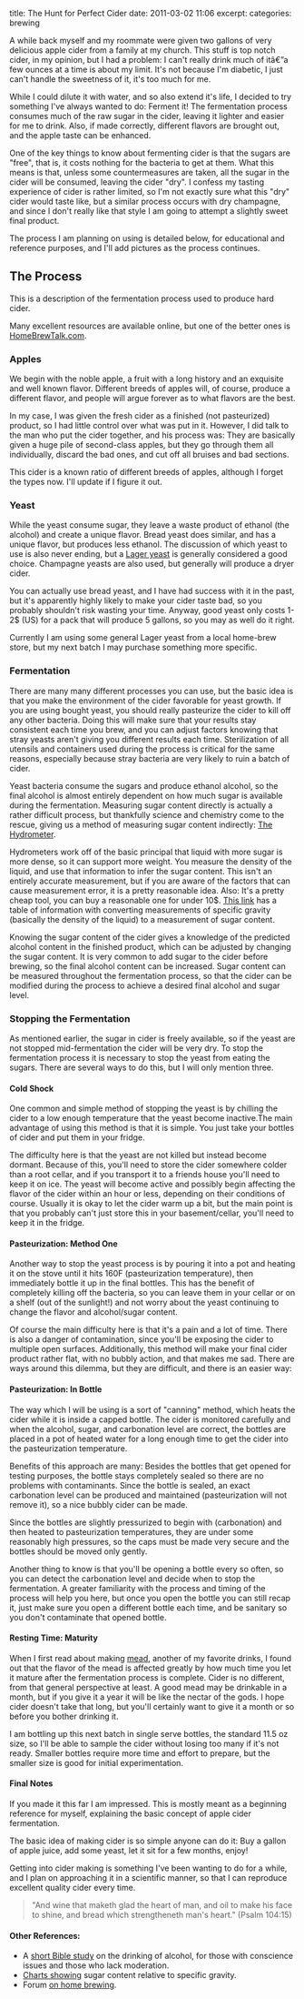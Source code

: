title: The Hunt for Perfect Cider
date: 2011-03-02 11:06
excerpt: 
categories: brewing

A while back myself and my roommate were given two gallons of very delicious apple cider from a family at my church. This stuff is top notch cider, in my opinion, but I had a problem: I can't really drink much of itâ€”a few ounces at a time is about my limit. It's not because I'm diabetic, I just can't handle the sweetness of it, it's too much for me.

While I could dilute it with water, and so also extend it's life, I decided to try something I've always wanted to do: Ferment it! The fermentation process consumes much of the raw sugar in the cider, leaving it lighter and easier for me to drink. Also, if made correctly, different flavors are brought out, and the apple taste can be enhanced.

One of the key things to know about fermenting cider is that the sugars are "free", that is, it costs nothing for the bacteria to get at them. What this means is that, unless some countermeasures are taken, all the sugar in the cider will be consumed, leaving the cider "dry". I confess my tasting experience of cider is rather limited, so I'm not exactly sure what this "dry" cider would taste like, but a similar process occurs with dry champagne, and since I don't really like that style I am going to attempt a slightly sweet final product.

The process I am planning on using is detailed below, for educational and reference purposes, and I'll add pictures as the process continues.

## The Process

This is a description of the fermentation process used to produce hard cider.

Many excellent resources are available online, but one of the better ones is [HomeBrewTalk.com](http://www.homebrewtalk.com/).

### Apples

We begin with the noble apple, a fruit with a long history and an exquisite and well known flavor. Different breeds of apples will, of course, produce a different flavor, and people will argue forever as to what flavors are the best.

In my case, I was given the fresh cider as a finished (not pasteurized) product, so I had little control over what was put in it. However, I did talk to the man who put the cider together, and his process was: They are basically given a huge pile of second-class apples, but they go through them all individually, discard the bad ones, and cut off all bruises and bad sections.

This cider is a known ratio of different breeds of apples, although I forget the types now. I'll update if I figure it out.

### Yeast

While the yeast consume sugar, they leave a waste product of ethanol (the alcohol) and create a unique flavor. Bread yeast does similar, and has a unique flavor, but produces less ethanol. The discussion of which yeast to use is also never ending, but a [Lager yeast](http://en.wikipedia.org/wiki/Lager_yeast#Cool_fermenting) is generally considered a good choice. Champagne yeasts are also used, but generally will produce a dryer cider.

You can actually use bread yeast, and I have had success with it in the past, but it's apparently highly likely to make your cider taste bad, so you probably shouldn't risk wasting your time. Anyway, good yeast only costs 1-2$ (US) for a pack that will produce 5 gallons, so you may as well do it right.

Currently I am using some general Lager yeast from a local home-brew store, but my next batch I may purchase something more specific.

### Fermentation

There are many many different processes you can use, but the basic idea is that you make the environment of the cider favorable for yeast growth. If you are using bought yeast, you should really pasteurize the cider to kill off any other bacteria. Doing this will make sure that your results stay consistent each time you brew, and you can adjust factors knowing that stray yeasts aren't giving you different results each time. Sterilization of all utensils and containers used during the process is critical for the same reasons, especially because stray bacteria are very likely to ruin a batch of cider.

Yeast bacteria consume the sugars and produce ethanol alcohol, so the final alcohol is almost entirely dependent on how much sugar is available during the fermentation. Measuring sugar content directly is actually a rather difficult process, but thankfully science and chemistry come to the rescue, giving us a method of measuring sugar content indirectly: [The Hydrometer](http://en.wikipedia.org/wiki/Hydrometer#Saccharometer).

Hydrometers work off of the basic principal that liquid with more sugar is more dense, so it can support more weight. You measure the density of the liquid, and use that information to infer the sugar content. This isn't an entirely accurate measurement, but if you are aware of the factors that can cause measurement error, it is a pretty reasonable idea. Also: It's a pretty cheap tool, you can buy a reasonable one for under 10$. [This link](http://www.home-winemaking.com/winemaking-2b.html) has a table of information with converting measurements of specific gravity (basically the density of the liquid) to a measurement of sugar content.

Knowing the sugar content of the cider gives a knowledge of the predicted alcohol content in the finished product, which can be adjusted by changing the sugar content. It is very common to add sugar to the cider before brewing, so the final alcohol content can be increased. Sugar content can be measured throughout the fermentation process, so that the cider can be modified during the process to achieve a desired final alcohol and sugar level.

### Stopping the Fermentation

As mentioned earlier, the sugar in cider is freely available, so if the yeast are not stopped mid-fermentation the cider will be very dry. To stop the fermentation process it is necessary to stop the yeast from eating the sugars. There are several ways to do this, but I will only mention three.

#### Cold Shock

One common and simple method of stopping the yeast is by chilling the cider to a low enough temperature that the yeast become inactive.The main advantage of using this method is that it is simple. You just take your bottles of cider and put them in your fridge.

The difficulty here is that the yeast are not killed but instead become dormant. Because of this, you'll need to store the cider somewhere colder than a root cellar, and if you transport it to a friends house you'll need to keep it on ice. The yeast will become active and possibly begin affecting the flavor of the cider within an hour or less, depending on their conditions of course. Usually it is okay to let the cider warm up a bit, but the main point is that you probably can't just store this in your basement/cellar, you'll need to keep it in the fridge.

#### Pasteurization: Method One

Another way to stop the yeast process is by pouring it into a pot and heating it on the stove until it hits 160F (pasteurization temperature), then immediately bottle it up in the final bottles. This has the benefit of completely killing off the bacteria, so you can leave them in your cellar or on a shelf (out of the sunlight!) and not worry about the yeast continuing to change the flavor and alcohol/sugar content.

Of course the main difficulty here is that it's a pain and a lot of time. There is also a danger of contamination, since you'll be exposing the cider to multiple open surfaces. Additionally, this method will make your final cider product rather flat, with no bubbly action, and that makes me sad. There are ways around this dilemma, but they are difficult, and there is an easier way:

#### Pasteurization: In Bottle

The way which I will be using is a sort of "canning" method, which heats the cider while it is inside a capped bottle. The cider is monitored carefully and when the alcohol, sugar, and carbonation level are correct, the bottles are placed in a pot of heated water for a long enough time to get the cider into the pasteurization temperature.

Benefits of this approach are many: Besides the bottles that get opened for testing purposes, the bottle stays completely sealed so there are no problems with contaminants. Since the bottle is sealed, an exact carbonation level can be produced and maintained (pasteurization will not remove it), so a nice bubbly cider can be made.

Since the bottles are slightly pressurized to begin with (carbonation) and then heated to pasteurization temperatures, they are under some reasonably high pressures, so the caps must be made very secure and the bottles should be moved only gently.

Another thing to know is that you'll be opening a bottle every so often, so you can detect the carbonation level and decide when to stop the fermentation. A greater familiarity with the process and timing of the process will help you here, but once you open the bottle you can still recap it, just make sure you open a different bottle each time, and be sanitary so you don't contaminate that opened bottle.

#### Resting Time: Maturity

When I first read about making [mead](http://en.wikipedia.org/wiki/Mead), another of my favorite drinks, I found out that the flavor of the mead is affected greatly by how much time you let it mature after the fermentation process is complete. Cider is no different, from that general perspective at least. A good mead may be drinkable in a month, but if you give it a year it will be like the nectar of the gods. I hope cider doesn't take that long, but you'll certainly want to give it a month or so before you bother drinking it.

I am bottling up this next batch in single serve bottles, the standard 11.5 oz size, so I'll be able to sample the cider without losing too many if it's not ready. Smaller bottles require more time and effort to prepare, but the smaller size is good for initial experimentation.

#### Final Notes

If you made it this far I am impressed. This is mostly meant as a beginning reference for myself, explaining the basic concept of apple cider fermentation.

The basic idea of making cider is so simple anyone can do it: Buy a gallon of apple juice, add some yeast, let it sit for a few months, enjoy!

Getting into cider making is something I've been wanting to do for a while, and I plan on approaching it in a scientific manner, so that I can reproduce excellent quality cider every time.
> "And wine that maketh glad the heart of man, and oil to make his face to shine, and bread which strengtheneth man's heart." (Psalm 104:15)

#### Other References:

*   A [short Bible study](http://www.biblestudy.org/basicart/does-bible-permit-drinking-wine-alcohol.html) on the drinking of alcohol, for those with conscience issues and those who lack moderation.
*   [Charts showing](http://www.home-winemaking.com/winemaking-2b.html) sugar content relative to specific gravity.
*   Forum [on home brewing](http://www.homebrewtalk.com/).